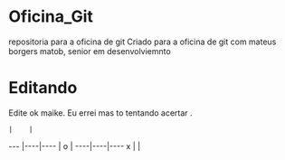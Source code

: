# Oficina_Git
repositoria para a oficina de git
Criado para a oficina de git com mateus borgers matob, senior em desenvolviemnto 



# Editando
Edite ok maike.
    Eu errei mas to tentando acertar .

    |    | 
--- |----|----
    |  o | 
----|----|----
  x |    |
